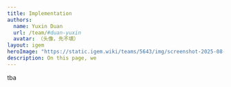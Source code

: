 ```yaml
---
title: Implementation
authors:
  name: Yuxin Duan
  url: /team/#duan-yuxin
  avatar: （头像，先不填）
layout: igem
heroImage: "https://static.igem.wiki/teams/5643/img/screenshot-2025-08-06-at-21-23-43.webp"
description: On this page, we
---
```


tba
